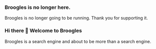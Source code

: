 ### Broogles is no longer here.
Broogles is no longer going to be running. Thank you for supporting it.


















### Hi there 👋 Welcome to Broogles

Broogles is a search engine and about to be more than a search engine.
